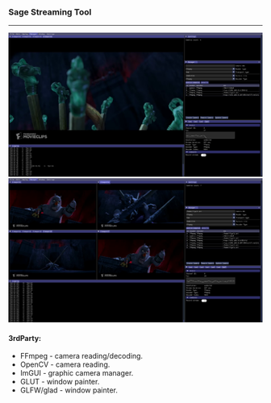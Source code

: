 ### Sage Streaming Tool
___
![alt text](https://github.com/L0rd1k/SageStreaming/blob/main/data/snaps/scr1.png)
![alt text](https://github.com/L0rd1k/SageStreaming/blob/main/data/snaps/scr2.png)

 
#### 3rdParty:
- FFmpeg - camera reading/decoding.
- OpenCV - camera reading.
- ImGUI - graphic camera manager.
- GLUT - window painter.
- GLFW/glad - window painter.

